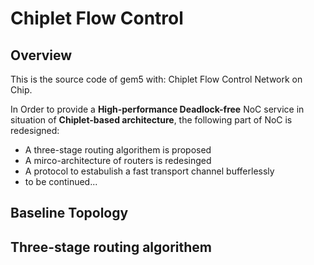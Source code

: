 # Chiplet Flow Control
## Overview
This is the source code of gem5 with: Chiplet Flow Control Network on Chip.

In Order to provide a **High-performance Deadlock-free** NoC service in situation of **Chiplet-based architecture**, the following part of NoC is redesigned:
- A three-stage routing algorithem is proposed
- A mirco-architecture of routers is redesinged
- A protocol to estabulish a fast transport channel bufferlessly
- to be continued...

## Baseline Topology

## Three-stage routing algorithem
